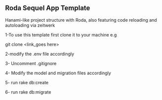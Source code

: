 ## Roda Sequel App Template

Hanami-like project structure with Roda, also featuring code reloading and autoloading via zeitwerk

1-To use this template first clone it to your machine e.g

git clone <link_goes here>

2-modify the .env file accordingly

3- Uncomment .gitignore

4- Modify the model and migration files accordingly

5- run rake db:create

6- run  rake db:migrate